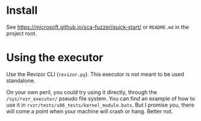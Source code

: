 # Install

See https://microsoft.github.io/sca-fuzzer/quick-start/ or `README.md` in the project root.

# Using the executor

Use the Revizor CLI (`revizor.py`).
This executor is not meant to be used standalone.

On your own peril, you could try using it directly, through the `/sys/rvzr_executor/` pseudo file system.
You can find an example of how to use it in `rvzr/tests/x86_tests/kernel_module.bats`.
But I promise you, there will come a point when your machine will crash or hang.
Better not.
